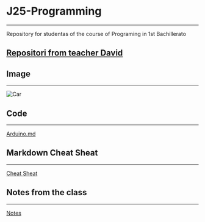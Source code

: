 # J25-Programming
---
Repository for studentas of the course of Programing in 1st Bachillerato


## [Repositori from teacher David](https://github.com/d-prieto/J25-Programming)


## Image
---
![Car](https://noticias.coches.com/wp-content/uploads/2020/09/Hyundai-i30-N-2021-5.jpg)


## Code
---
[Arduino.md](https://github.com/LizardMestre689/J25-Programming/blob/main/arduino/arduino.md)

## Markdown Cheat Sheat
---
[Cheat Sheat](https://markdownguide.offshoot.io/cheat-sheet/)

## Notes from the class
---
[Notes](https://github.com/LizardMestre689/J25-Programming/blob/main/arduino/notes/notes.md)
